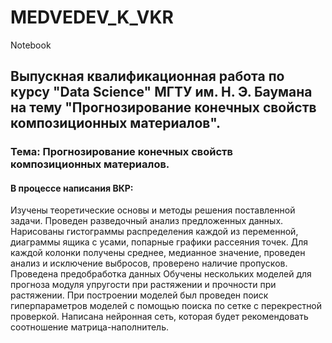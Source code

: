 # MEDVEDEV_K_VKR
Notebook
## Выпускная квалификационная работа по курсу "Data Science" МГТУ им. Н. Э. Баумана на тему "Прогнозирование конечных свойств композиционных материалов".
### Тема: Прогнозирование конечных свойств композиционных материалов.
#### В процессе написания ВКР:

Изучены теоретические основы и методы решения поставленной задачи.
Проведен разведочный анализ предложенных данных. Нарисованы гистограммы распределения каждой из переменной, диаграммы ящика с усами, попарные графики рассеяния точек. Для каждой колонки получены среднее, медианное значение, проведен анализ и исключение выбросов, проверено наличие пропусков.
Проведена предобработка данных
Обучены нескольких моделей для прогноза модуля упругости при растяжении и прочности при растяжении. При построении моделей был проведен поиск гиперпараметров моделей с помощью поиска по сетке с перекрестной проверкой.
Написана нейронная сеть, которая будет рекомендовать соотношение матрица-наполнитель.

